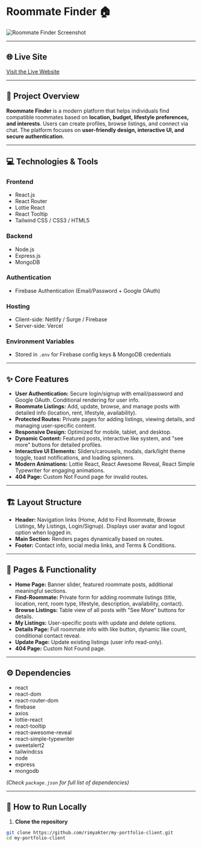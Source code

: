 # Roommate Finder 🏠
![Roommate Finder Screenshot](https://i.ibb.co/BHnKs9Ds/roommate-Finder.png)


---

## 🌐 Live Site

[Visit the Live Website](https://roommate-finder-256be.web.app)

---

## 🔹 Project Overview

**Roommate Finder** is a modern platform that helps individuals find compatible roommates based on **location, budget, lifestyle preferences, and interests**. Users can create profiles, browse listings, and connect via chat. The platform focuses on **user-friendly design, interactive UI, and secure authentication**.

---

## 💻 Technologies & Tools

### Frontend
- React.js  
- React Router  
- Lottie React  
- React Tooltip  
- Tailwind CSS / CSS3 / HTML5  

### Backend
- Node.js  
- Express.js  
- MongoDB  

### Authentication
- Firebase Authentication (Email/Password + Google OAuth)  

### Hosting
- Client-side: Netlify / Surge / Firebase  
- Server-side: Vercel  

### Environment Variables
- Stored in `.env` for Firebase config keys & MongoDB credentials  

---

## ✨ Core Features

- **User Authentication:** Secure login/signup with email/password and Google OAuth. Conditional rendering for user info.  
- **Roommate Listings:** Add, update, browse, and manage posts with detailed info (location, rent, lifestyle, availability).  
- **Protected Routes:** Private pages for adding listings, viewing details, and managing user-specific content.  
- **Responsive Design:** Optimized for mobile, tablet, and desktop.  
- **Dynamic Content:** Featured posts, interactive like system, and "see more" buttons for detailed profiles.  
- **Interactive UI Elements:** Sliders/carousels, modals, dark/light theme toggle, toast notifications, and loading spinners.  
- **Modern Animations:** Lottie React, React Awesome Reveal, React Simple Typewriter for engaging animations.  
- **404 Page:** Custom Not Found page for invalid routes.  

---

## 🏗 Layout Structure

- **Header:** Navigation links (Home, Add to Find Roommate, Browse Listings, My Listings, Login/Signup). Displays user avatar and logout option when logged in.  
- **Main Section:** Renders pages dynamically based on routes.  
- **Footer:** Contact info, social media links, and Terms & Conditions.  

---

## 📄 Pages & Functionality

- **Home Page:** Banner slider, featured roommate posts, additional meaningful sections.  
- **Find-Roommate:** Private form for adding roommate listings (title, location, rent, room type, lifestyle, description, availability, contact).  
- **Browse Listings:** Table view of all posts with "See More" buttons for details.  
- **My Listings:** User-specific posts with update and delete options.  
- **Details Page:** Full roommate info with like button, dynamic like count, conditional contact reveal.  
- **Update Page:** Update existing listings (user info read-only).  
- **404 Page:** Custom Not Found page.  

---

## ⚙️ Dependencies

- react  
- react-dom  
- react-router-dom  
- firebase  
- axios  
- lottie-react  
- react-tooltip  
- react-awesome-reveal  
- react-simple-typewriter  
- sweetalert2  
- tailwindcss  
- node  
- express  
- mongodb  

*(Check `package.json` for full list of dependencies)*

---

## 🚀 How to Run Locally

1. **Clone the repository**

```bash
git clone https://github.com/rimyakter/my-portfolio-client.git
cd my-portfolio-client

